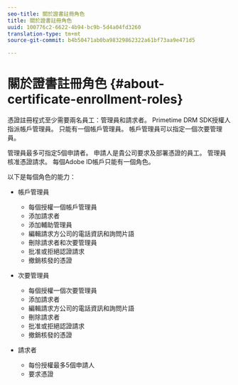 ```yaml
---
seo-title: 關於證書註冊角色
title: 關於證書註冊角色
uuid: 100776c2-6622-4b94-bc9b-5d4a04fd3260
translation-type: tm+mt
source-git-commit: b4b50471ab0ba98329862322a61bf73aa9e471d5

---
```



# 關於證書註冊角色 {#about-certificate-enrollment-roles}

憑證註冊程式至少需要兩名員工：管理員和請求者。 Primetime DRM SDK授權人指派帳戶管理員。 只能有一個帳戶管理員。 帳戶管理員可以指定一個次要管理員。

管理員最多可指定5個申請者。 申請人是貴公司要求及部署憑證的員工。 管理員核准憑證請求。 每個Adobe ID帳戶只能有一個角色。

以下是每個角色的能力：

* 帳戶管理員

   * 每個授權一個帳戶管理員
   * 添加請求者
   * 添加輔助管理員
   * 編輯請求方公司的電話資訊和詢問片語
   * 刪除請求者和次要管理員
   * 批准或拒絕認證請求
   * 撤銷核發的憑證

* 次要管理員

   * 每個授權一個次要管理員
   * 添加請求者
   * 編輯請求方公司的電話資訊和詢問片語
   * 刪除請求者
   * 批准或拒絕認證請求
   * 撤銷核發的憑證

* 請求者

   * 每份授權最多5個申請人
   * 要求憑證

